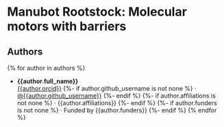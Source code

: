 # Manubot Rootstock: Molecular motors with barriers

## Authors

{% for author in authors %}
+ **{{author.full_name}}**<br>
  [{{author.orcid}}](https://orcid.org/{{author.orcid}})
  {%- if author.github_username is not none %}
     · [\@{{author.github_username}}](https://github.com/{{author.github_username}})
  {%- endif %}
  {%- if author.affiliations is not none %}
     · {{author.affiliations}}
  {%- endif %}
  {%- if author.funders is not none %}
     · Funded by {{author.funders}}
  {%- endif %}
{% endfor %}
